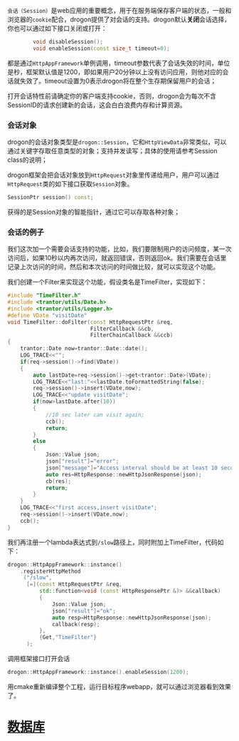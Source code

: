 `会话（Session）`是web应用的重要概念，用于在服务端保存客户端的状态，一般和浏览器的`cookie`配合，drogon提供了对会话的支持。drogon默认**关闭**会话选择，你也可以通过如下接口关闭或打开：

```c++
        void disableSession();
        void enableSession(const size_t timeout=0);  
```

都是通过`HttpAppFramework`单例调用，timeout参数代表了会话失效的时间，单位是秒，框架默认值是1200，即如果用户20分钟以上没有访问应用，则他对应的会话就失效了。timeout设置为0表示drogon将在整个生存期保留用户的会话；

打开会话特性前请确定你的客户端支持cookie，否则，drogon会为每次不含SessionID的请求创建新的会话，这会白白浪费内存和计算资源。

### 会话对象

drogon的会话对象类型是`drogon::Session`，它和`HttpViewData`非常类似，可以通过关键字存取任意类型的对象；支持并发读写；具体的使用请参考Session class的说明；

drogon框架会把会话对象放到`HttpRequest`对象里传递给用户，用户可以通过`HttpRequest`类的如下接口获取`Session`对象。

```c++
SessionPtr session() const;
```

获得的是Session对象的智能指针，通过它可以存取各种对象；

### 会话的例子

我们这次加一个需要会话支持的功能，比如，我们要限制用户的访问频度，某一次访问后，如果10秒以内再次访问，就返回错误，否则返回ok。我们需要在会话里记录上次访问的时间，然后和本次访问的时间做比较，就可以实现这个功能。

我们创建一个Filter来实现这个功能，假设类名是TimeFilter，实现如下：

```c++
#include "TimeFilter.h"
#include <trantor/utils/Date.h>
#include <trantor/utils/Logger.h>
#define VDate "visitDate"
void TimeFilter::doFilter(const HttpRequestPtr &req,
                          FilterCallback &&cb,
                          FilterChainCallback &&ccb)
{
    trantor::Date now=trantor::Date::date();
    LOG_TRACE<<"";
    if(req->session()->find(VDate))
    {
        auto lastDate=req->session()->get<trantor::Date>(VDate);
        LOG_TRACE<<"last:"<<lastDate.toFormattedString(false);
        req->session()->insert(VDate,now);
        LOG_TRACE<<"update visitDate";
        if(now>lastDate.after(10))
        {
            //10 sec later can visit again;
            ccb();
            return;
        }
        else
        {
            Json::Value json;
            json["result"]="error";
            json["message"]="Access interval should be at least 10 seconds";
            auto res=HttpResponse::newHttpJsonResponse(json);
            cb(res);
            return;
        }
    }
    LOG_TRACE<<"first access,insert visitDate";
    req->session()->insert(VDate,now);
    ccb();
}
```

我们再注册一个lambda表达式到`/slow`路径上，同时附加上TimeFilter，代码如下：

```c++
drogon::HttpAppFramework::instance()
    .registerHttpMethod
     ("/slow",
      [=](const HttpRequestPtr &req,
          std::function<void (const HttpResponsePtr &)> &&callback)
          {
              Json::Value json;
              json["result"]="ok";
              auto resp=HttpResponse::newHttpJsonResponse(json);
              callback(resp);
          },
          {Get,"TimeFilter"}
      );
```

调用框架接口打开会话

```c++
drogon::HttpAppFramework::instance().enableSession(1200);
```

用cmake重新编译整个工程，运行目标程序webapp，就可以通过浏览器看到效果了。

# [数据库](CHN-08-0-数据库-概述)
